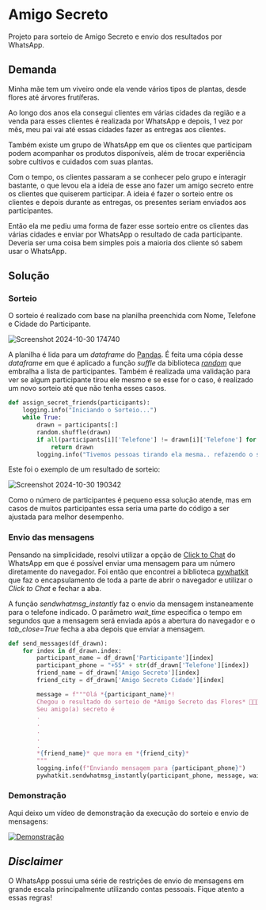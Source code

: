 # Amigo Secreto

Projeto para sorteio de Amigo Secreto e envio dos resultados por WhatsApp.

## Demanda

Minha mãe tem um viveiro onde ela vende vários tipos de plantas, desde flores até árvores frutíferas.

Ao longo dos anos ela consegui clientes em várias cidades da região e a venda para esses clientes é realizada por WhatsApp e depois, 1 vez por mês, meu pai vai até essas cidades fazer as entregas aos clientes.

Também existe um grupo de WhatsApp em que os clientes que participam podem acompanhar os produtos disponíveis, além de trocar experiência sobre cultivos e cuidados com suas plantas.

Com o tempo, os clientes passaram a se conhecer pelo grupo e interagir bastante, o que levou ela a ideia de esse ano fazer um amigo secreto entre os clientes que quiserem participar.
A ideia é fazer o sorteio entre os clientes e depois durante as entregas, os presentes seriam enviados aos participantes.

Então ela me pediu uma forma de fazer esse sorteio entre os clientes das várias cidades e enviar por WhatsApp o resultado de cada participante.
Deveria ser uma coisa bem simples pois a maioria dos cliente só sabem usar o WhatsApp.


## Solução

### Sorteio

O sorteio é realizado com base na planilha preenchida com Nome, Telefone e Cidade do Participante.

![Screenshot 2024-10-30 174740](https://github.com/user-attachments/assets/00ee603f-fc46-48d7-b18e-4aa036e0b56a)


A planilha é lida para um _dataframe_ do [Pandas](https://pandas.pydata.org/). É feita uma cópia desse _dataframe_ em que é aplicado a função _suffle_ da biblioteca [_random_](https://docs.python.org/3/library/random.html) que embralha a lista de participantes.
Também é realizada uma validação para ver se algum participante tirou ele mesmo e se esse for o caso, é realizado um novo sorteio até que não tenha esses casos.

``` python
def assign_secret_friends(participants):
    logging.info("Iniciando o Sorteio...")
    while True:
        drawn = participants[:]
        random.shuffle(drawn)
        if all(participants[i]['Telefone'] != drawn[i]['Telefone'] for i in range(len(participants))):
            return drawn
        logging.info("Tivemos pessoas tirando ela mesma.. refazendo o sorteio")
```

Este foi o exemplo de um resultado de sorteio:

![Screenshot 2024-10-30 190342](https://github.com/user-attachments/assets/dcd4b311-4aba-4848-bb8b-fcaf00071290)


Como o número de participantes é pequeno essa solução atende, mas em casos de muitos participantes essa seria uma parte do código a ser ajustada para melhor desempenho.

### Envio das mensagens 

Pensando na simplicidade, resolvi utilizar a opção de [Click to Chat](https://faq.whatsapp.com/5913398998672934/?helpref=uf_share) do WhatsApp em que é possível enviar uma mensagem para um número diretamente do navegador.
Foi então que encontrei a biblioteca [pywhatkit](https://pypi.org/project/pywhatkit/) que faz o encapsulamento de toda a parte de abrir o navegador e utilizar o *Click to Chat* e fechar a aba.

A função _sendwhatmsg_instantly_ faz o envio da mensagem instaneamente para o telefone indicado. O parâmetro _wait_time_ especifica o tempo em segundos que a mensagem será enviada após a abertura do navegador e o _tab_close=True_ fecha a aba depois que enviar a mensagem.

``` python
def send_messages(df_drawn):
    for index in df_drawn.index:
        participant_name = df_drawn['Participante'][index]
        participant_phone = "+55" + str(df_drawn['Telefone'][index])
        friend_name = df_drawn['Amigo Secreto'][index]
        friend_city = df_drawn['Amigo Secreto Cidade'][index]

        message = f"""Olá *{participant_name}*!
        Chegou o resultado do sorteio de *Amigo Secreto das Flores* 💐🌷🌿
        Seu amigo(a) secreto é
        .
        .
        .
        .
        .
        *{friend_name}* que mora em *{friend_city}*
        """
        logging.info(f"Enviando mensagem para {participant_phone}")
        pywhatkit.sendwhatmsg_instantly(participant_phone, message, wait_time=15, tab_close=True)
```

### Demonstração

Aqui deixo um vídeo de demonstração da execução do sorteio e envio de mensagens:

[![Demonstração](https://img.youtube.com/vi/SRuPT3GjgVg/0.jpg)](https://www.youtube.com/watch?v=SRuPT3GjgVg)



## *_Disclaimer_*

O WhatsApp possui uma série de restrições de envio de mensagens em grande escala principalmente utilizando contas pessoais. Fique atento a essas regras!
